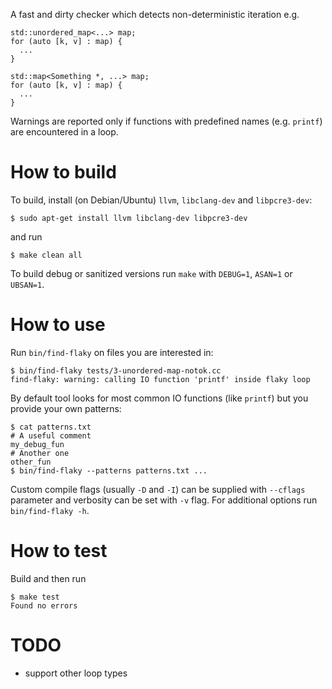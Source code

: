 A fast and dirty checker which detects non-deterministic iteration e.g.
```
std::unordered_map<...> map;
for (auto [k, v] : map) {
  ...
}

std::map<Something *, ...> map;
for (auto [k, v] : map) {
  ...
}
```

Warnings are reported only if functions with predefined names (e.g. `printf`)
are encountered in a loop.

# How to build

To build, install (on Debian/Ubuntu) `llvm`, `libclang-dev` and `libpcre3-dev`:
```
$ sudo apt-get install llvm libclang-dev libpcre3-dev
```
and run
```
$ make clean all
```

To build debug or sanitized versions run `make` with `DEBUG=1`, `ASAN=1` or `UBSAN=1`.

# How to use

Run `bin/find-flaky` on files you are interested in:
```
$ bin/find-flaky tests/3-unordered-map-notok.cc
find-flaky: warning: calling IO function 'printf' inside flaky loop
```

By default tool looks for most common IO functions (like `printf`)
but you provide your own patterns:
```
$ cat patterns.txt
# A useful comment
my_debug_fun
# Another one
other_fun
$ bin/find-flaky --patterns patterns.txt ...
```

Custom compile flags (usually `-D` and `-I`) can be supplied with `--cflags` parameter and
verbosity can be set with `-v` flag.
For additional options run `bin/find-flaky -h`.

# How to test

Build and then run
```
$ make test
Found no errors
```

# TODO

* support other loop types
